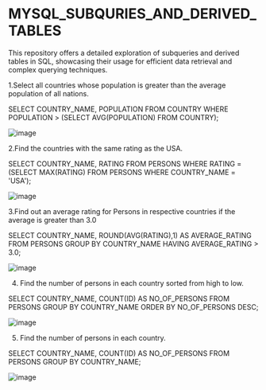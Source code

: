 # MYSQL_SUBQURIES_AND_DERIVED_TABLES
This repository offers a detailed exploration of subqueries and derived tables in SQL, showcasing their usage for efficient data retrieval and complex querying techniques.

1.Select all countries whose population is greater than the average population of all nations. 

SELECT COUNTRY_NAME, POPULATION FROM COUNTRY WHERE POPULATION > (SELECT AVG(POPULATION) FROM COUNTRY); 

![image](https://github.com/user-attachments/assets/b481137a-775d-4553-8f17-6dbe8a6175ba)

2.Find the countries with the same rating as the USA. 

SELECT COUNTRY_NAME, RATING FROM PERSONS WHERE RATING = (SELECT MAX(RATING) FROM PERSONS WHERE COUNTRY_NAME = 'USA');

![image](https://github.com/user-attachments/assets/bd8d0e9f-7789-40f4-9664-069df5ea81c9)

3.Find out an average rating for Persons in respective countries if the average is greater than 3.0 

SELECT COUNTRY_NAME, ROUND(AVG(RATING),1) AS AVERAGE_RATING FROM PERSONS GROUP BY COUNTRY_NAME HAVING AVERAGE_RATING > 3.0;

![image](https://github.com/user-attachments/assets/5fc8b211-3cc3-49f7-b15b-f3afc63a3271)

4. Find the number of persons in each country sorted from high to low.

SELECT COUNTRY_NAME, COUNT(ID) AS NO_OF_PERSONS FROM PERSONS GROUP BY COUNTRY_NAME ORDER BY NO_OF_PERSONS DESC;

![image](https://github.com/user-attachments/assets/7442e023-7bba-43c3-9580-d663a3105c9a)

5. Find the number of persons in each country.

SELECT COUNTRY_NAME, COUNT(ID) AS NO_OF_PERSONS FROM PERSONS GROUP BY COUNTRY_NAME;

![image](https://github.com/user-attachments/assets/c5e775f0-fba2-4e7b-b624-e30bd30a2982)






